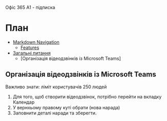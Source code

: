 Офіс 365 А1 - підписка
# План
- [Markdown Navigation](#markdown-navigation)
    - [Features](#features)
- [Загальні питання](#організація-відеодзвінків-із-microsoft-teams)
    - [Організація відеодзвінків із Microsoft Teams]

## Організація відеодзвінків із Microsoft Teams 
Важливо знати: ліміт користувачів 250 людей
1. Для того, щоб створити відеодзвінок, потрібно перейти на вкладку Календар
2. У вернхьому правому куті обрати (нова нарада)
3. Заповнити деталі наради та зберегти.


